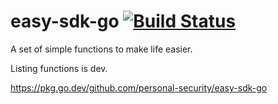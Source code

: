# easy-sdk-go [![Build Status](https://travis-ci.com/personal-security/easy-sdk-go.svg?branch=main)](https://travis-ci.com/personal-security/easy-sdk-go)

A set of simple functions to make life easier. 

Listing functions is dev.

https://pkg.go.dev/github.com/personal-security/easy-sdk-go

